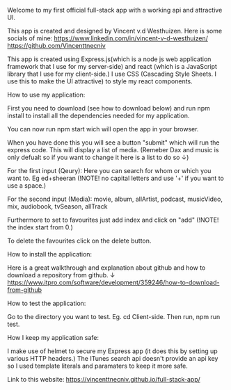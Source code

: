 Welcome to my first official full-stack app with a working api and attractive UI.

This app is created and designed by Vincent v.d Westhuizen. Here is some socials of mine:
https://www.linkedin.com/in/vincent-v-d-westhuizen/
https://github.com/Vincenttnecniv

This app is created using Express.js(which is a node js web application framework that I use for my server-side) and react (which is a JavaScript library that I use for my client-side.) I use CSS (Cascading Style Sheets. I use this to make the UI attractive) to style my react components.

How to use my application:

First you need to download (see how to download below) and run npm install to install all the dependencies needed for my application.

You can now run npm start wich will open the app in your browser.

When you have done this you will see a button "submit" which will run the express code. This will display a list of media. (Remeber Dax and music is only defualt so if you want to change it here is a list to do so ↓)

For the first input (Qeury):
Here you can search for whom or which you want to. Eg ed+sheeran (!NOTE! no capital letters and use '+' if you want to use a space.)

For the second input (Media):
movie, album, allArtist, podcast, musicVideo, mix, audiobook, tvSeason, allTrack

Furthermore to set to favourites just add index and click on "add" (!NOTE! the index start from 0.)

To delete the favourites click on the delete button.

How to install the application:

Here is a great walkthrough and explanation about github and how to download a repository from github.
↓
https://www.itpro.com/software/development/359246/how-to-download-from-github

How to test the application:

Go to the directory you want to test. Eg. cd Client-side. Then run, npm run test.

How I keep my application safe:

I make use of helmet to secure my Express app (it does this by setting up various HTTP headers.)
The ITunes search api doesn't provide an api key so I used template literals and paramaters to keep it more safe.

Link to this website: https://vincenttnecniv.github.io/full-stack-app/